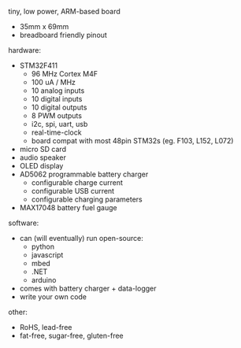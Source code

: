 
tiny, low power, ARM-based board

* 35mm x 69mm
* breadboard friendly pinout


hardware:

* STM32F411
  * 96 MHz Cortex M4F
  * 100 uA / MHz
  * 10 analog inputs
  * 10 digital inputs
  * 10 digital outputs
  *  8 PWM outputs
  * i2c, spi, uart, usb
  * real-time-clock
  * board compat with most 48pin STM32s (eg. F103, L152, L072)
* micro SD card
* audio speaker
* OLED display
* AD5062 programmable battery charger
  * configurable charge current
  * configurable USB current
  * configurable charging parameters
* MAX17048 battery fuel gauge

software:

* can (will eventually) run open-source:
  * python
  * javascript
  * mbed
  * .NET
  * arduino
* comes with battery charger + data-logger
* write your own code


other:

* RoHS, lead-free
* fat-free, sugar-free, gluten-free

